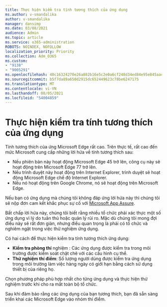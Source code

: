 ```yaml
---
title: Thực hiện kiểm tra tính tương thích của ứng dụng
ms.author: v-smandalika
author: v-smandalika
manager: dansimp
ms.date: 03/08/2021
audience: Admin
ms.topic: article
ms.service: o365-administration
ROBOTS: NOINDEX, NOFOLLOW
localization_priority: Priority
ms.collection: Adm_O365
ms.custom:
- "9138"
- "9005291"
ms.openlocfilehash: 40c16324270e26a882b16e5c2e0a6cf248d34ed84e95e845aac5dfa44ac58c72
ms.sourcegitcommit: b5f7da89a650d2915dc652449623c78be6247175
ms.translationtype: MT
ms.contentlocale: vi-VN
ms.lasthandoff: 08/05/2021
ms.locfileid: "54004859"
---
```

# <a name="do-app-compatibility-testing"></a>Thực hiện kiểm tra tính tương thích của ứng dụng

Tính tương thích của ứng Microsoft Edge rất cao. Trên thực tế, rất cao đến mức Microsoft cung cấp những lời hứa về tính tương thích sau:
- Nếu phiên bản này hoạt động Microsoft Edge 45 trở lên, công cụ này sẽ hoạt động trên Microsoft Edge 77 trở lên.
- Nếu trình duyệt này hoạt động trên Internet Explorer, trình duyệt sẽ hoạt động Microsoft Edge chế độ Internet Explorer.
- Nếu nó hoạt động trên Google Chrome, nó sẽ hoạt động trên Microsoft Edge.

Nếu bạn có ứng dụng mà chúng tôi không đáp ứng lời hứa này thì chúng tôi sẽ nộp đơn cam kết khắc phục sự cố với [Microsoft App Assure](https://www.microsoft.com/fasttrack/microsoft-365/app-assure).

Bất chấp lời hứa này, chúng tôi biết rằng nhiều tổ chức phải xác thực một số ứng dụng vì lý do tuân thủ hoặc quản lý rủi ro. Mặc dù chúng tôi mong đợi điều này sẽ rất đơn giản, nhưng điều quan trọng là phải có tổ chức và nghiêm ngặt trong việc thử nghiệm ứng dụng.

Có hai cách để thực hiện kiểm tra tính tương thích ứng dụng:

- **Kiểm tra phòng thí** nghiệm : Các ứng dụng được kiểm tra trong môi trường được kiểm soát chặt chẽ với các cấu hình cụ thể.
- **Thử nghiệm thí điểm**: Số lượng người dùng được kiểm tra ứng dụng trong môi trường làm việc hàng ngày có giới hạn bằng cách sử dụng thiết bị của riêng họ.

Chọn phương pháp phù hợp nhất cho từng ứng dụng và thực hiện thử nghiệm trước khi cho ra mắt toàn bộ tổ chức.

Sau khi đảm bảo rằng các ứng dụng của bạn tương thích, bạn đã sẵn sàng triển khai các Microsoft Edge vào nhóm thí điểm.

